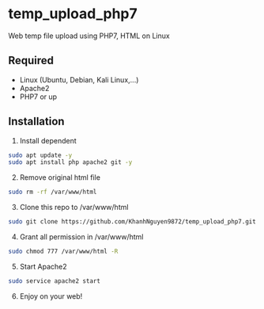 # temp_upload_php7
Web temp file upload using PHP7, HTML on Linux

## Required
- Linux (Ubuntu, Debian, Kali Linux,...)
- Apache2
- PHP7 or up

## Installation
1. Install dependent
```bash
sudo apt update -y
sudo apt install php apache2 git -y
```
2. Remove original html file
```bash
sudo rm -rf /var/www/html
```
3. Clone this repo to /var/www/html
```bash
sudo git clone https://github.com/KhanhNguyen9872/temp_upload_php7.git /var/www/html
```
4. Grant all permission in /var/www/html
```bash
sudo chmod 777 /var/www/html -R
```
5. Start Apache2
```bash
sudo service apache2 start
```
6. Enjoy on your web!